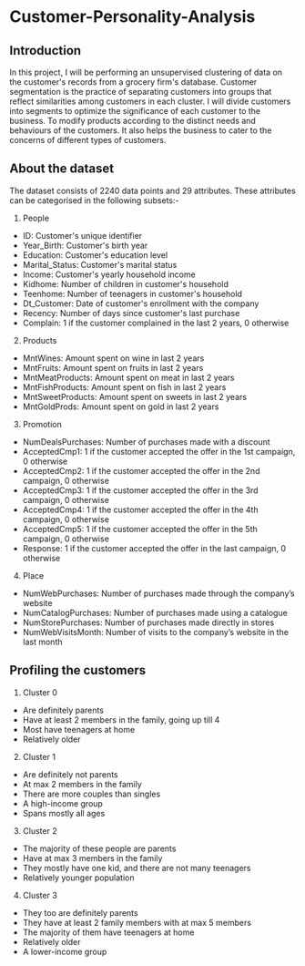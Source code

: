 # Customer-Personality-Analysis

## Introduction
In this project, I will be performing an unsupervised clustering of data on the customer's records from a grocery firm's database. Customer segmentation is the practice of separating customers into groups that reflect similarities among customers in each cluster. I will divide customers into segments to optimize the significance of each customer to the business. To modify products according to the distinct needs and behaviours of the customers. It also helps the business to cater to the concerns of different types of customers.

## About the dataset
The dataset consists of 2240 data points and 29 attributes. These attributes can be categorised in the following subsets:-

1. People
- ID: Customer's unique identifier
- Year_Birth: Customer's birth year
- Education: Customer's education level
- Marital_Status: Customer's marital status
- Income: Customer's yearly household income
- Kidhome: Number of children in customer's household
- Teenhome: Number of teenagers in customer's household
- Dt_Customer: Date of customer's enrollment with the company
- Recency: Number of days since customer's last purchase
- Complain: 1 if the customer complained in the last 2 years, 0 otherwise

2. Products
- MntWines: Amount spent on wine in last 2 years
- MntFruits: Amount spent on fruits in last 2 years
- MntMeatProducts: Amount spent on meat in last 2 years
- MntFishProducts: Amount spent on fish in last 2 years
- MntSweetProducts: Amount spent on sweets in last 2 years
- MntGoldProds: Amount spent on gold in last 2 years

3. Promotion
- NumDealsPurchases: Number of purchases made with a discount
- AcceptedCmp1: 1 if the customer accepted the offer in the 1st campaign, 0 otherwise
- AcceptedCmp2: 1 if the customer accepted the offer in the 2nd campaign, 0 otherwise
- AcceptedCmp3: 1 if the customer accepted the offer in the 3rd campaign, 0 otherwise
- AcceptedCmp4: 1 if the customer accepted the offer in the 4th campaign, 0 otherwise
- AcceptedCmp5: 1 if the customer accepted the offer in the 5th campaign, 0 otherwise
- Response: 1 if the customer accepted the offer in the last campaign, 0 otherwise

4. Place
- NumWebPurchases: Number of purchases made through the company’s website
- NumCatalogPurchases: Number of purchases made using a catalogue
- NumStorePurchases: Number of purchases made directly in stores
- NumWebVisitsMonth: Number of visits to the company’s website in the last month

## Profiling the customers
1. Cluster 0
- Are definitely parents
- Have at least 2 members in the family, going up till 4
- Most have teenagers at home
- Relatively older

2. Cluster 1
- Are definitely not parents
- At max 2 members in the family
- There are more couples than singles
- A high-income group
- Spans mostly all ages

3. Cluster 2
- The majority of these people are parents
- Have at max 3 members in the family
- They mostly have one kid, and there are not many teenagers
- Relatively younger population

4. Cluster 3
- They too are definitely parents
- They have at least 2 family members with at max 5 members
- The majority of them have teenagers at home
- Relatively older
- A lower-income group

